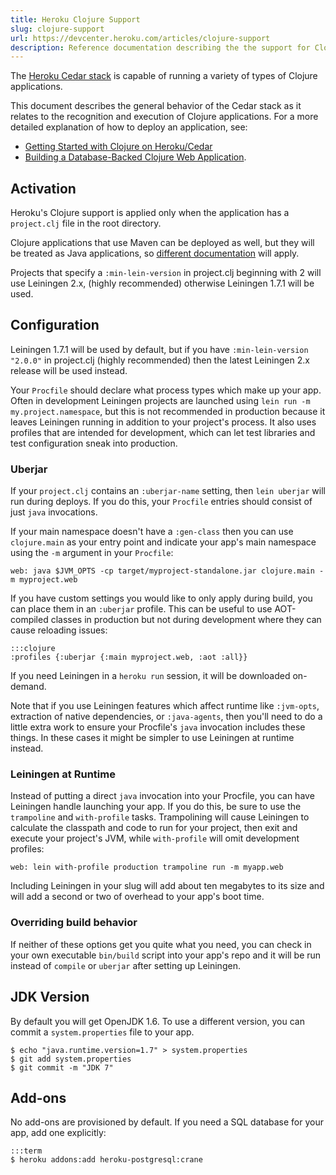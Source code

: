 ```yaml
---
title: Heroku Clojure Support
slug: clojure-support
url: https://devcenter.heroku.com/articles/clojure-support
description: Reference documentation describing the the support for Clojure on Heroku's Cedar stack.
---
```


The [Heroku Cedar stack](cedar) is capable of running a variety of
types of Clojure applications.

This document describes the general behavior of the Cedar stack as it
relates to the recognition and execution of Clojure applications. For
a more detailed explanation of how to deploy an application, see:

* [Getting Started with Clojure on Heroku/Cedar](http://devcenter.heroku.com/articles/clojure)
* [Building a Database-Backed Clojure Web Application](http://devcenter.heroku.com/articles/clojure-web-application).

## Activation

Heroku's Clojure support is applied only when the application has a
`project.clj` file in the root directory.

Clojure applications that use Maven can be deployed as well, but they
will be treated as Java applications, so
[different documentation](http://devcenter.heroku.com/articles/java)
will apply.

Projects that specify a `:min-lein-version` in project.clj beginning
with 2 will use Leiningen 2.x, (highly recommended) otherwise
Leiningen 1.7.1 will be used.

## Configuration

Leiningen 1.7.1 will be used by default, but if you have
`:min-lein-version "2.0.0"` in project.clj (highly recommended) then
the latest Leiningen 2.x release will be used instead.

Your `Procfile` should declare what process types which make up your
app. Often in development Leiningen projects are launched using `lein
run -m my.project.namespace`, but this is not recommended in
production because it leaves Leiningen running in addition to your
project's process. It also uses profiles that are intended for
development, which can let test libraries and test configuration sneak
into production.

### Uberjar

If your `project.clj` contains an `:uberjar-name` setting, then
`lein uberjar` will run during deploys. If you do this, your `Procfile`
entries should consist of just `java` invocations.

If your main namespace doesn't have a `:gen-class` then you can use
`clojure.main` as your entry point and indicate your app's main
namespace using the `-m` argument in your `Procfile`:

    web: java $JVM_OPTS -cp target/myproject-standalone.jar clojure.main -m myproject.web

If you have custom settings you would like to only apply during build,
you can place them in an `:uberjar` profile. This can be useful to use
AOT-compiled classes in production but not during development where
they can cause reloading issues:

    :::clojure
    :profiles {:uberjar {:main myproject.web, :aot :all}}

If you need Leiningen in a `heroku run` session, it will be downloaded
on-demand.

Note that if you use Leiningen features which affect runtime like
`:jvm-opts`, extraction of native dependencies, or `:java-agents`,
then you'll need to do a little extra work to ensure your Procfile's
`java` invocation includes these things. In these cases it might be
simpler to use Leiningen at runtime instead.

### Leiningen at Runtime

Instead of putting a direct `java` invocation into your Procfile, you
can have Leiningen handle launching your app. If you do this, be sure
to use the `trampoline` and `with-profile` tasks. Trampolining will
cause Leiningen to calculate the classpath and code to run for your
project, then exit and execute your project's JVM, while
`with-profile` will omit development profiles:

    web: lein with-profile production trampoline run -m myapp.web

Including Leiningen in your slug will add about ten megabytes to its
size and will add a second or two of overhead to your app's boot time.

### Overriding build behavior

If neither of these options get you quite what you need, you can check
in your own executable `bin/build` script into your app's repo and it
will be run instead of `compile` or `uberjar` after setting up Leiningen.

## JDK Version

By default you will get OpenJDK 1.6. To use a different version, you
can commit a `system.properties` file to your app.

```
$ echo "java.runtime.version=1.7" > system.properties
$ git add system.properties
$ git commit -m "JDK 7"
```

## Add-ons

No add-ons are provisioned by default. If you need a SQL database for
your app, add one explicitly:

    :::term
    $ heroku addons:add heroku-postgresql:crane
